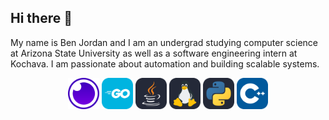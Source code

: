 ## Hi there 👋
My name is Ben Jordan and I am an undergrad studying computer science at Arizona State University as well as a software engineering intern at Kochava. I am passionate about automation and building scalable systems.


<div align="center">
    <img src="icons/Insomnia.svg" alt="Insomnia-icon" style="height:50px;width:50px;">
    <img src="icons/GoLang.svg" alt="GoLang-icon" style="height:50px;width:50px;">
    <img src="icons/Java-Dark.svg" alt="Java-icon" style="height:50px;width:50px;">
    <img src="icons/Linux-Dark.svg" alt="Linux-icon" style="height:50px;width:50px;">
    <img src="icons/Python-Dark.svg" alt="Python-icon" style="height:50px;width:50px;">
    <img src="icons/CPP.svg" alt="CPP-icon" style="height:50px;width:50px;">
</div>